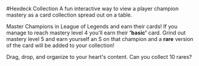 #Hexdeck Collection
A fun interactive way to view a player champion mastery as a card collection spread out on a table.

Master Champions in League of Legends and earn their cards! If you manage to reach mastery level 4 you'll earn their **'basic'** card. Grind out mastery level 5 and earn yourself an S on that champion and a **rare** version of the card will be added to your collection!

Drag, drop, and organize to your heart's content. Can you collect 10 rares?
